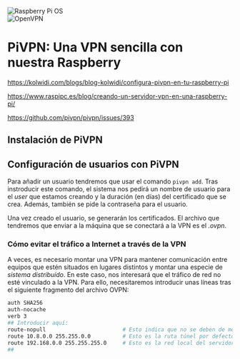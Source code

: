 ![Raspberry Pi OS](https://img.shields.io/badge/Raspberry%20Pi%20OS-C51A4A?style=for-the-badge&logo=Raspberry-Pi)  
![OpenVPN](https://img.shields.io/badge/OpenVPN-1a3967?style=flat-square&logo=openvpn)

# PiVPN: Una VPN sencilla con nuestra Raspberry

https://kolwidi.com/blogs/blog-kolwidi/configura-pivpn-en-tu-raspberry-pi

https://www.raspipc.es/blog/creando-un-servidor-vpn-en-una-raspberry-pi/

https://github.com/pivpn/pivpn/issues/393

## Instalación de PiVPN

## Configuración de usuarios con PiVPN

Para añadir un usuario tendremos que usar el comando `pivpn add`. Tras instroducir este comando, el sistema nos pedirá un nombre de usuario para el _user_ que estamos creando y la duración (en días) del certificado que se crea. Además, también se pide la contraseña para el usuario.

Una vez creado el usuario, se generarán los certificados. El archivo que tendremos que enviar a la máquina que se conectará a la VPN es el _.ovpn_. 

### Cómo evitar el tráfico a Internet a través de la VPN

A veces, es necesario montar una VPN para mantener comunicación entre equipos que estén situados en lugares distintos y montar una especie de _sistema distribuído_. En este caso, nos interesará que el tráfico de red no esté vinculado a la VPN. Para ello, necesitaremos introducir unas líneas tras el siguiente fragmento del archivo OVPN:

```sh
auth SHA256
auth-nocache
verb 3
## Introducir aquí:
route-nopull                        # Esto indica que no se deben de modificar las tablas de rutas del cliente
route 10.8.0.0 255.255.0.0          # Esto es la ruta túnel por defecto de OpenVPN
route 192.168.0.0 255.255.255.0     # Esto es la red local del servidor OpenVPN
##
```

